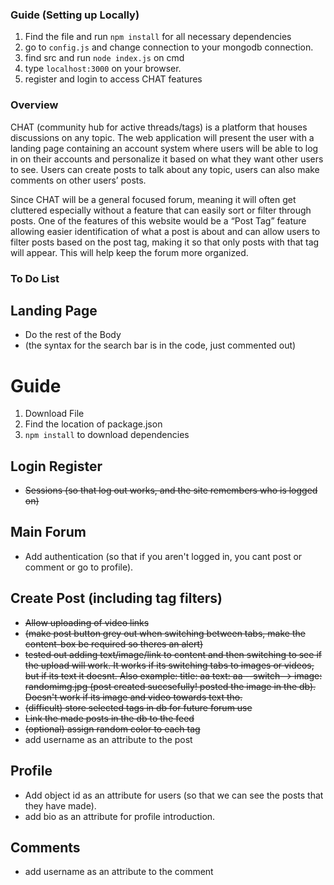 ### Guide (Setting up Locally)
 1. Find the file and run `npm install` for all necessary dependencies
 2. go to `config.js` and change connection to your mongodb connection.
 3. find src and run `node index.js` on cmd
 4. type `localhost:3000` on your browser.
 5. register and login to access CHAT features

### Overview
CHAT (community hub for active threads/tags) is a platform that houses discussions on any topic. The web application will present the user with a landing page containing an account system where users will be able to log in on their accounts and personalize it based on what they want other users to see. Users can create posts to talk about any topic, users can also make comments on other users’ posts. 

Since CHAT will be a general focused forum, meaning it will often get cluttered especially without a feature that can easily sort or filter through posts. One of the features of this website would be a “Post Tag” feature allowing easier identification of what a post is about and can allow users to filter posts based on the post tag, making it so that only posts with that tag will appear. This will help keep the forum more organized.

 
 ### To Do List
  ## Landing Page
  - Do the rest of the Body
  - (the syntax for the search bar is in the code, just commented out)
  # Guide
  1. Download File
  2. Find the location of package.json
  3. `npm install` to download dependencies
 
  ## Login Register
  - ~~Sessions (so that log out works, and the site remembers who is logged on)~~
 
  ## Main Forum
  - Add authentication (so that if you aren't logged in, you cant post or comment or go to profile).
 
  ## Create Post (including tag filters)
  - ~~Allow uploading of video links~~
  - ~~(make post button grey out when switching between tabs, make the content-box be required so theres an alert)~~
  - ~~tested out adding text/image/link to content and then switching to see if the upload will work. It works if its switching tabs to images or videos, but if its text it doesnt. Also example: title: aa text: aa --switch-->  image: randomimg.jpg (post created succsefully! posted the image in the db). Doesn't work if its image and video towards text tho.~~
  - ~~(difficult) store selected tags in db for future forum use~~
  - ~~Link the made posts in the db to the feed~~
  - ~~(optional) assign random color to each tag~~
  - add username as an attribute to the post
 
  ## Profile
  - Add object id as an attribute for users (so that we can see the posts that they have made).
  - add bio as an attribute for profile introduction.
  ## Comments
  - add username as an attribute to the comment
